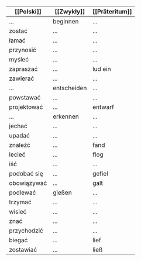 
| [[Polski]]   | [[Zwykły]]   | [[Präteritum]] |
|--------------|--------------|-----------------|
| ...          | beginnen      | ...             |
| zostać       | ...          | ...             |
| łamać        | ...          | ...             |
| przynosić    | ...          | ...             |
| myśleć       | ...          | ...             |
| zapraszać    | ...          | lud ein         |
| zawierać     | ...          | ...             |
| ...          | entscheiden   | ...             |
| powstawać    | ...          | ...             |
| projektować  | ...          | entwarf         |
| ...          | erkennen      | ...             |
| jechać       | ...          | ...             |
| upadać       | ...          | ...             |
| znaleźć      | ...          | fand            |
| lecieć       | ...          | flog            |
| iść          | ...          | ...             |
| podobać się  | ...          | gefiel          |
| obowiązywać  | ...          | galt            |
| podlewać     | gießen       | ...             |
| trzymać      | ...          | ...             |
| wisieć       | ...          | ...             |
| znać         | ...          | ...             |
| przychodzić  | ...          | ...             |
| biegać       | ...          | lief            |
| zostawiać    | ...          | ließ            |
